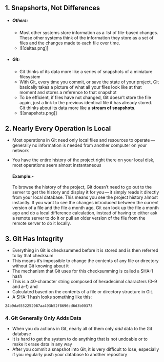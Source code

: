 ## 1. Snapshorts,  Not Differences
- ##### Others: 
	- Most other systems store information as a list of file-based changes. These other systems think of the information they store as a set of files and the changes made to each file over time.
	-  ![[deltas.png]]
- ##### Git:
	- Git thinks of its data more like a series of snapshots of a miniature filesystem
	- With Git, every time you commit, or save the state of your project, Git basically takes a picture of what all your files look like at that moment and stores a reference to that snapshot
	- To be efficient, if files have not changed, Git doesn’t store the file again, just a link to the previous identical file it has already stored. Git thinks about its data more like a **stream of snapshots**.
	- ![[snapshots.png]]


## 2. Nearly Every Operation Is Local

- Most operations in Git need only local files and resources to operate — generally no information is needed from another computer on your network
- You have the entire history of the project right there on your local disk, most operations seem almost instantaneous

	####  Example:-
	 To browse the history of the project, Git doesn’t need to go out to the server to get the history and display it for you — it simply reads it directly from your local database. This means you see the project history almost instantly. If you want to see the changes introduced between the current version of a file and the file a month ago, Git can look up the file a month ago and do a local difference calculation, instead of having to either ask a remote server to do it or pull an older version of the file from the remote server to do it locally.
	 

## 3. Git Has Integrity
- Everything in Git is checksummed before it is stored and is then referred to by that checksum
- This means it’s impossible to change the contents of any file or directory without Git knowing about it
- The mechanism that Git uses for this checksumming is called a SHA-1 hash
- This is a 40-character string composed of hexadecimal characters (0–9 and a–f) and 
- Calculated based on the contents of a file or directory structure in Git.
- A SHA-1 hash looks something like this:

```
24b9da6552252987aa493b52f8696cd6d3b00373
```

### 4. Git Generally Only Adds Data

- When you do actions in Git, nearly all of them only _add_ data to the Git database
- It is hard to get the system to do anything that is not undoable or to make it erase data in any way
- After you commit a snapshot into Git, it is very difficult to lose, especially if you regularly push your database to another repository





